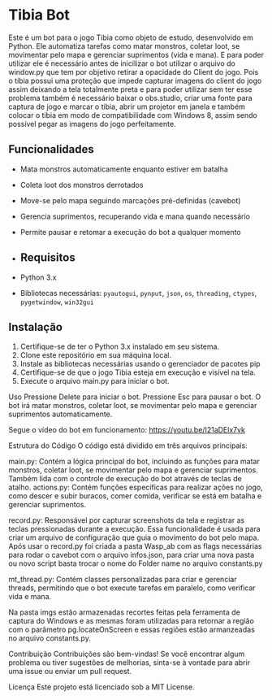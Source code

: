 # Tibia Bot

Este é um bot para o jogo Tibia como objeto de estudo, desenvolvido em Python. Ele automatiza tarefas como matar monstros, coletar loot, se movimentar pelo mapa e gerenciar suprimentos (vida e mana). E para poder utilizar ele é necessário antes de inicilizar o bot utilizar o arquivo do window.py que tem por objetivo retirar a opacidade do Client do jogo. Pois o tibia possui uma proteção que impede capturar imagens do client do jogo assim deixando a tela totalmente preta e para poder utilizar sem ter esse problema também é necessário baixar o obs.studio, criar uma fonte para captura de jogo e marcar o tibia, abrir um projetor em janela e também colocar o tibia em modo de compatibilidade com Windows 8, assim sendo possível pegar as imagens do jogo perfeitamente.

## Funcionalidades

- Mata monstros automaticamente enquanto estiver em batalha
- Coleta loot dos monstros derrotados
- Move-se pelo mapa seguindo marcações pré-definidas (cavebot)
- Gerencia suprimentos, recuperando vida e mana quando necessário
- Permite pausar e retomar a execução do bot a qualquer momento

- ## Requisitos

- Python 3.x
- Bibliotecas necessárias: `pyautogui`, `pynput`, `json`, `os`, `threading`, `ctypes`, `pygetwindow`, `win32gui`

## Instalação

1. Certifique-se de ter o Python 3.x instalado em seu sistema.
2. Clone este repositório em sua máquina local.
3. Instale as bibliotecas necessárias usando o gerenciador de pacotes pip
4. Certifique-se de que o jogo Tibia esteja em execução e visível na tela.
5. Execute o arquivo main.py para iniciar o bot.

Uso
Pressione Delete para iniciar o bot.
Pressione Esc para pausar o bot.
O bot irá matar monstros, coletar loot, se movimentar pelo mapa e gerenciar suprimentos automaticamente.

Segue o vídeo do bot em funcionamento: https://youtu.be/I21aDElx7vk

Estrutura do Código
O código está dividido em três arquivos principais:

main.py: Contém a lógica principal do bot, incluindo as funções para matar monstros, coletar loot, se movimentar pelo mapa e gerenciar suprimentos. Também lida com o controle de execução do bot através de teclas de atalho.
actions.py: Contém funções específicas para realizar ações no jogo, como descer e subir buracos, comer comida, verificar se está em batalha e gerenciar suprimentos.

record.py: Responsável por capturar screenshots da tela e registrar as teclas pressionadas durante a execução. Essa funcionalidade é usada para criar um arquivo de configuração que guia o movimento do bot pelo mapa. Após usar o record.py foi criada a pasta Wasp_ab com as flags necessárias para rodar o cavebot com o arquivo infos.json, para criar uma nova pasta ou novo script basta trocar o nome do Folder name no arquivo constants.py 

mt_thread.py: Contém classes personalizadas para criar e gerenciar threads, permitindo que o bot execute tarefas em paralelo, como verificar vida e mana.

Na pasta imgs estão armazenadas recortes feitas pela ferramenta de captura do Windows e as mesmas foram utilizadas  para retornar a região com o parâmetro pg.locateOnScreen e essas regiões estão armanzeadas no arquivo constants.py.

Contribuição
Contribuições são bem-vindas! Se você encontrar algum problema ou tiver sugestões de melhorias, sinta-se à vontade para abrir uma issue ou enviar um pull request.

Licença
Este projeto está licenciado sob a MIT License.

